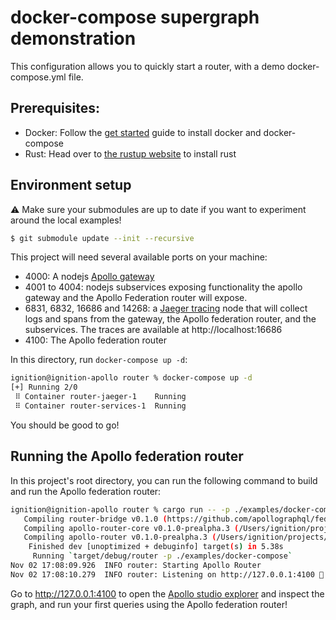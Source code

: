 # docker-compose supergraph demonstration

This configuration allows you to quickly start a router, with a demo docker-compose.yml file.

## Prerequisites:

- Docker: Follow the [get started](https://www.docker.com/get-started) guide to install docker and docker-compose
- Rust: Head over to [the rustup website](https://rustup.rs/) to install rust

## Environment setup

⚠️ Make sure your submodules are up to date if you want to experiment around the local examples!

```sh
$ git submodule update --init --recursive
```

This project will need several available ports on your machine:

- 4000: A nodejs [Apollo gateway](https://www.apollographql.com/docs/federation/gateway/)
- 4001 to 4004: nodejs subservices exposing functionality the apollo gateway and the Apollo Federation router will expose.
- 6831, 6832, 16686 and 14268: a [Jaeger tracing](https://www.jaegertracing.io/) node that will collect logs and spans from the gateway, the Apollo federation router, and the subservices. The traces are available at http://localhost:16686
- 4100: The Apollo federation router

In this directory, run `docker-compose up -d`:

```bash
ignition@ignition-apollo router % docker-compose up -d
[+] Running 2/0
 ⠿ Container router-jaeger-1    Running                                       0.0s
 ⠿ Container router-services-1  Running                                       0.0s
```

You should be good to go!

## Running the Apollo federation router

In this project's root directory, you can run the following command to build and run the Apollo federation router:

```bash
ignition@ignition-apollo router % cargo run -- -p ./examples/docker-compose
   Compiling router-bridge v0.1.0 (https://github.com/apollographql/federation.git)
   Compiling apollo-router-core v0.1.0-prealpha.3 (/Users/ignition/projects/apollo/router/crates/apollo-router-core)
   Compiling apollo-router v0.1.0-prealpha.3 (/Users/ignition/projects/apollo/router/crates/apollo-router)
    Finished dev [unoptimized + debuginfo] target(s) in 5.38s
     Running `target/debug/router -p ./examples/docker-compose`
Nov 02 17:08:09.926  INFO router: Starting Apollo Router
Nov 02 17:08:10.279  INFO router: Listening on http://127.0.0.1:4100 🚀
```

Go to http://127.0.0.1:4100 to open the [Apollo studio explorer](https://www.apollographql.com/docs/studio/explorer/) and inspect the graph, and run your first queries using the Apollo federation router!
